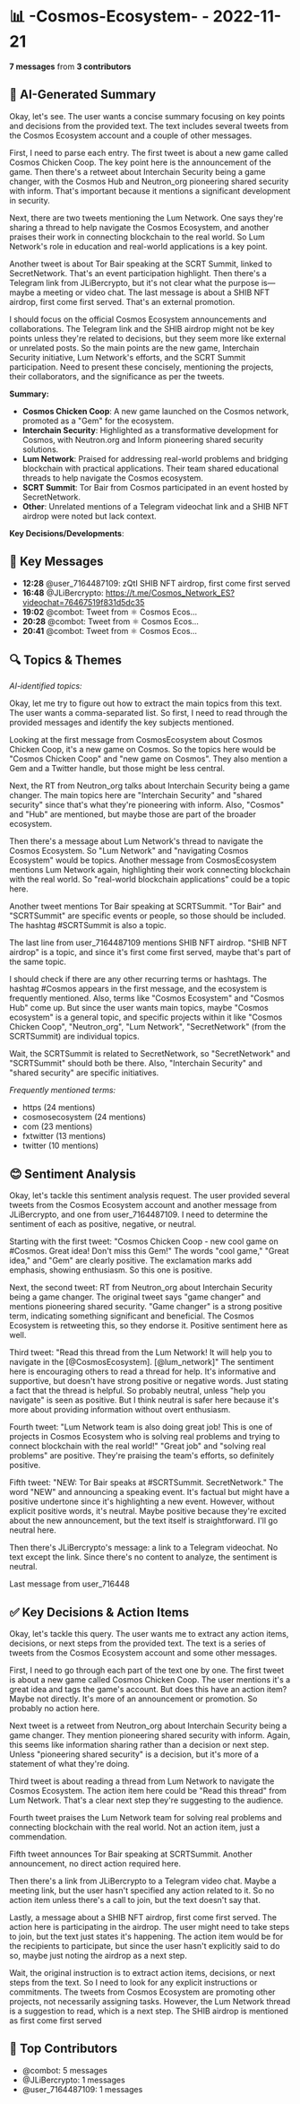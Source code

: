 # 📊 -Cosmos-Ecosystem- - 2022-11-21
**7 messages** from **3 contributors**

## 📝 AI-Generated Summary
<think>
Okay, let's see. The user wants a concise summary focusing on key points and decisions from the provided text. The text includes several tweets from the Cosmos Ecosystem account and a couple of other messages.

First, I need to parse each entry. The first tweet is about a new game called Cosmos Chicken Coop. The key point here is the announcement of the game. Then there's a retweet about Interchain Security being a game changer, with the Cosmos Hub and Neutron_org pioneering shared security with inform. That's important because it mentions a significant development in security.

Next, there are two tweets mentioning the Lum Network. One says they're sharing a thread to help navigate the Cosmos Ecosystem, and another praises their work in connecting blockchain to the real world. So Lum Network's role in education and real-world applications is a key point.

Another tweet is about Tor Bair speaking at the SCRT Summit, linked to SecretNetwork. That's an event participation highlight. Then there's a Telegram link from JLiBercrypto, but it's not clear what the purpose is—maybe a meeting or video chat. The last message is about a SHIB NFT airdrop, first come first served. That's an external promotion.

I should focus on the official Cosmos Ecosystem announcements and collaborations. The Telegram link and the SHIB airdrop might not be key points unless they're related to decisions, but they seem more like external or unrelated posts. So the main points are the new game, Interchain Security initiative, Lum Network's efforts, and the SCRT Summit participation. Need to present these concisely, mentioning the projects, their collaborators, and the significance as per the tweets.
</think>

**Summary:**  
- **Cosmos Chicken Coop**: A new game launched on the Cosmos network, promoted as a "Gem" for the ecosystem.  
- **Interchain Security**: Highlighted as a transformative development for Cosmos, with Neutron.org and Inform pioneering shared security solutions.  
- **Lum Network**: Praised for addressing real-world problems and bridging blockchain with practical applications. Their team shared educational threads to help navigate the Cosmos ecosystem.  
- **SCRT Summit**: Tor Bair from Cosmos participated in an event hosted by SecretNetwork.  
- **Other**: Unrelated mentions of a Telegram videochat link and a SHIB NFT airdrop were noted but lack context.  

**Key Decisions/Developments**:

## 💬 Key Messages
- **12:28** @user_7164487109: zQtI  SHIB NFT airdrop, first come first served
- **16:48** @JLiBercrypto: https://t.me/Cosmos_Network_ES?videochat=76467519f831d5dc35
- **19:02** @combot: [‌‌‌‌‎⁠](https://twitter.com/CosmosEcosystem/status/1594768323983642651)Tweet from ⚛️ Cosmos Ecos...
- **20:28** @combot: [‌‌‌‌‎⁠](https://twitter.com/CosmosEcosystem/status/1594789886288187393)Tweet from ⚛️ Cosmos Ecos...
- **20:41** @combot: [‌‌‌‌‎⁠](https://twitter.com/CosmosEcosystem/status/1594793231258099721)Tweet from ⚛️ Cosmos Ecos...

## 🔍 Topics & Themes
*AI-identified topics:*
> <think>
Okay, let me try to figure out how to extract the main topics from this text. The user wants a comma-separated list. So first, I need to read through the provided messages and identify the key subjects mentioned.

Looking at the first message from CosmosEcosystem about Cosmos Chicken Coop, it's a new game on Cosmos. So the topics here would be "Cosmos Chicken Coop" and "new game on Cosmos". They also mention a Gem and a Twitter handle, but those might be less central.

Next, the RT from Neutron_org talks about Interchain Security being a game changer. The main topics here are "Interchain Security" and "shared security" since that's what they're pioneering with inform. Also, "Cosmos" and "Hub" are mentioned, but maybe those are part of the broader ecosystem.

Then there's a message about Lum Network's thread to navigate the Cosmos Ecosystem. So "Lum Network" and "navigating Cosmos Ecosystem" would be topics. Another message from CosmosEcosystem mentions Lum Network again, highlighting their work connecting blockchain with the real world. So "real-world blockchain applications" could be a topic here.

Another tweet mentions Tor Bair speaking at SCRTSummit. "Tor Bair" and "SCRTSummit" are specific events or people, so those should be included. The hashtag #SCRTSummit is also a topic.

The last line from user_7164487109 mentions SHIB NFT airdrop. "SHIB NFT airdrop" is a topic, and since it's first come first served, maybe that's part of the same topic.

I should check if there are any other recurring terms or hashtags. The hashtag #Cosmos appears in the first message, and the ecosystem is frequently mentioned. Also, terms like "Cosmos Ecosystem" and "Cosmos Hub" come up. But since the user wants main topics, maybe "Cosmos ecosystem" is a general topic, and specific projects within it like "Cosmos Chicken Coop", "Neutron_org", "Lum Network", "SecretNetwork" (from the SCRTSummit) are individual topics. 

Wait, the SCRTSummit is related to SecretNetwork, so "SecretNetwork" and "SCRTSummit" should both be there. Also, "Interchain Security" and "shared security" are specific initiatives.

*Frequently mentioned terms:*
- https (24 mentions)
- cosmosecosystem (24 mentions)
- com (23 mentions)
- fxtwitter (13 mentions)
- twitter (10 mentions)

## 😊 Sentiment Analysis
<think>
Okay, let's tackle this sentiment analysis request. The user provided several tweets from the Cosmos Ecosystem account and another message from JLiBercrypto, and one from user_7164487109. I need to determine the sentiment of each as positive, negative, or neutral.

Starting with the first tweet: "Cosmos Chicken Coop - new cool game on #Cosmos. Great idea! Don't miss this Gem!" The words "cool game," "Great idea," and "Gem" are clearly positive. The exclamation marks add emphasis, showing enthusiasm. So this one is positive.

Next, the second tweet: RT from Neutron_org about Interchain Security being a game changer. The original tweet says "game changer" and mentions pioneering shared security. "Game changer" is a strong positive term, indicating something significant and beneficial. The Cosmos Ecosystem is retweeting this, so they endorse it. Positive sentiment here as well.

Third tweet: "Read this thread from the Lum Network! It will help you to navigate in the [@CosmosEcosystem]. [@lum_network]" The sentiment here is encouraging others to read a thread for help. It's informative and supportive, but doesn't have strong positive or negative words. Just stating a fact that the thread is helpful. So probably neutral, unless "help you navigate" is seen as positive. But I think neutral is safer here because it's more about providing information without overt enthusiasm.

Fourth tweet: "Lum Network team is also doing great job! This is one of projects in Cosmos Ecosystem who is solving real problems and trying to connect blockchain with the real world!" "Great job" and "solving real problems" are positive. They're praising the team's efforts, so definitely positive.

Fifth tweet: "NEW: Tor Bair speaks at #SCRTSummit. SecretNetwork." The word "NEW" and announcing a speaking event. It's factual but might have a positive undertone since it's highlighting a new event. However, without explicit positive words, it's neutral. Maybe positive because they're excited about the new announcement, but the text itself is straightforward. I'll go neutral here.

Then there's JLiBercrypto's message: a link to a Telegram videochat. No text except the link. Since there's no content to analyze, the sentiment is neutral.

Last message from user_716448

## ✅ Key Decisions & Action Items
<think>
Okay, let's tackle this query. The user wants me to extract any action items, decisions, or next steps from the provided text. The text is a series of tweets from the Cosmos Ecosystem account and some other messages.

First, I need to go through each part of the text one by one. The first tweet is about a new game called Cosmos Chicken Coop. The user mentions it's a great idea and tags the game's account. But does this have an action item? Maybe not directly. It's more of an announcement or promotion. So probably no action here.

Next tweet is a retweet from Neutron_org about Interchain Security being a game changer. They mention pioneering shared security with inform. Again, this seems like information sharing rather than a decision or next step. Unless "pioneering shared security" is a decision, but it's more of a statement of what they're doing.

Third tweet is about reading a thread from Lum Network to navigate the Cosmos Ecosystem. The action item here could be "Read this thread" from Lum Network. That's a clear next step they're suggesting to the audience.

Fourth tweet praises the Lum Network team for solving real problems and connecting blockchain with the real world. Not an action item, just a commendation.

Fifth tweet announces Tor Bair speaking at SCRTSummit. Another announcement, no direct action required here.

Then there's a link from JLiBercrypto to a Telegram video chat. Maybe a meeting link, but the user hasn't specified any action related to it. So no action item unless there's a call to join, but the text doesn't say that.

Lastly, a message about a SHIB NFT airdrop, first come first served. The action here is participating in the airdrop. The user might need to take steps to join, but the text just states it's happening. The action item would be for the recipients to participate, but since the user hasn't explicitly said to do so, maybe just noting the airdrop as a next step.

Wait, the original instruction is to extract action items, decisions, or next steps from the text. So I need to look for any explicit instructions or commitments. The tweets from Cosmos Ecosystem are promoting other projects, not necessarily assigning tasks. However, the Lum Network thread is a suggestion to read, which is a next step. The SHIB airdrop is mentioned as first come first served

## 👥 Top Contributors
- @combot: 5 messages
- @JLiBercrypto: 1 messages
- @user_7164487109: 1 messages